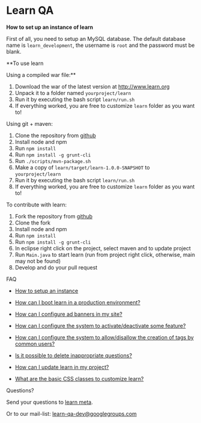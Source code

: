 Learn QA
========

**How to set up an instance of learn**

First of all, you need to setup an MySQL database. The default database name is 
`learn_development`, the username is `root` and the password must be blank.

**To use learn

Using a compiled war file:**

1. Download the war of the latest version at http://www.learn.org
2. Unpack it to a folder named `yourproject/learn`
3. Run it by executing the bash script `learn/run.sh`
4. If everything worked, you are free to customize `learn` folder as you want to! 

Using git + maven:

1. Clone the repository from [github](https://github.com/caelum/learn)
2. Install node and npm
3. Run `npm install`
5. Run `npm install -g grunt-cli`
6. Run `./scripts/mvn-package.sh`
7. Make a copy of `learn/target/learn-1.0.0-SNAPSHOT` to `yourproject/learn`
8. Run it by executing the bash script `learn/run.sh`
9. If everything worked, you are free to customize `learn` folder as you want to! 

To contribute with learn:

1. Fork the repository from [github](https://github.com/caelum/learn)
2. Clone the fork
3. Install node and npm
4. Run `npm install`
5. Run `npm install -g grunt-cli`
6. In eclipse right click on the project, select maven and to update project
7. Run `Main.java` to start learn (run from project right click, otherwise, main may not be found)
8. Develop and do your pull request

FAQ

* [How to setup an instance](http://meta.learn.org/221-how-to-set-up-an-instance-of-learn)

* [How can I boot learn in a production environment?](http://meta.learn.org/231-how-can-i-boot-learn-in-a-production-environment)

* [How can I configure ad banners in my site?](http://meta.learn.org/241-how-can-i-configure-ad-banners-in-my-site)

* [How can I configure the system to activate/deactivate some feature?](http://meta.learn.org/292-how-can-i-configure-the-system-to-activatedeactivate-some-feature)

* [How can I configure the system to allow/disallow the creation of tags by common users?](http://meta.learn.org/251-how-can-i-configure-the-system-to-allowdisallow-the-creation-of-tags-by-common-users)

* [Is it possible to delete inappropriate questions?](http://meta.learn.org/261-is-it-possible-to-delete-inappropriate-questions)

* [How can I update learn in my project?](http://meta.learn.org/271-how-can-i-update-learn-in-my-project)

* [What are the basic CSS classes to customize learn?](http://meta.learn.org/281-what-are-the-basic-css-classes-to-customize-learn)


Questions?

Send your questions to [learn meta](http://meta.learn.org).

Or to our mail-list: learn-qa-dev@googlegroups.com
